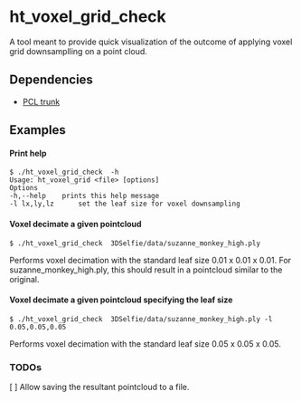 ht_voxel_grid_check 
=============
A tool meant to provide quick visualization of the outcome of applying voxel grid downsamplling on a point cloud. 

Dependencies
------------
* [PCL trunk](https://github.com/PointCloudLibrary/pcl)

Examples
--------
#### Print help
```
$ ./ht_voxel_grid_check  -h
Usage: ht_voxel_grid <file> [options]
Options
-h,--help	 prints this help message
-l lx,ly,lz 	 set the leaf size for voxel downsampling
```

#### Voxel decimate a given pointcloud
```
$ ./ht_voxel_grid_check  3DSelfie/data/suzanne_monkey_high.ply
```
Performs voxel decimation with the standard leaf size 0.01 x 0.01 x 0.01.
For suzanne_monkey_high.ply, this should result in a pointcloud similar to the original. 


#### Voxel decimate a given pointcloud specifying the leaf size
```
$ ./ht_voxel_grid_check  3DSelfie/data/suzanne_monkey_high.ply -l 0.05,0.05,0.05
```
Performs voxel decimation with the standard leaf size 0.05 x 0.05 x 0.05.


### TODOs
[ ] Allow saving the resultant pointcloud to a file. 